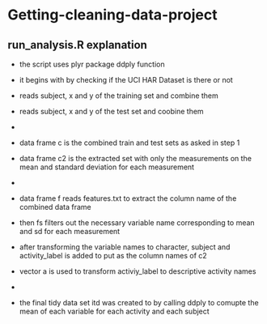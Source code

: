 # Getting-cleaning-data-project
## run_analysis.R explanation
* the script uses plyr package ddply function
* it begins with by checking if the UCI HAR Dataset is there or not
* reads subject, x and y of the training set and combine them
* reads subject, x and y of the test set and coobine them
*

* data frame c is the combined train and test sets as asked in step 1
* data frame c2 is the extracted set with only the measurements on the mean and standard deviation for each measurement
*

* data frame f reads features.txt to extract the column name of the combined data frame
* then fs filters out the necessary variable name corresponding to mean and sd for each measurement
* after transforming the variable names to character, subject and activity_label is added to put as the column names of c2
* vector a is used to transform activiy_label to descriptive activity names
*

* the final tidy data set itd was created to by calling ddply to comupte the mean of each variable for each activity and each subject 

